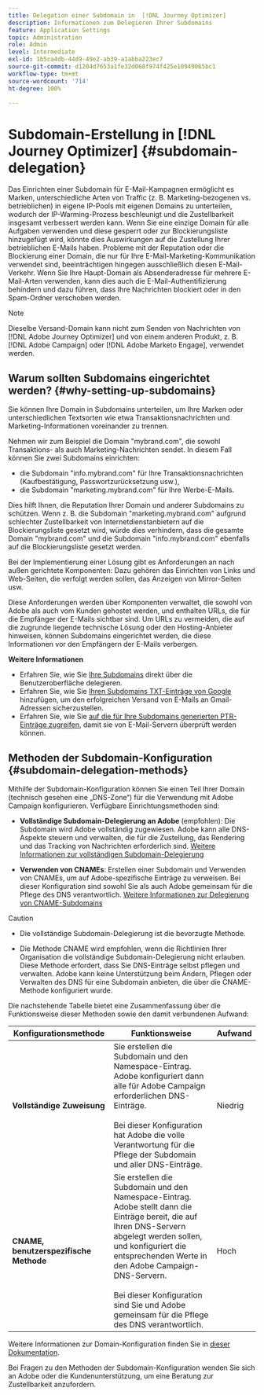 ```yaml
---
title: Delegation einer Subdomain in  [!DNL Journey Optimizer]
description: Informationen zum Delegieren Ihrer Subdomains
feature: Application Settings
topic: Administration
role: Admin
level: Intermediate
exl-id: 1b5ca4db-44d9-49e2-ab39-a1abba223ec7
source-git-commit: d1204d7653a1fe32d068f974f425e10949065bc1
workflow-type: tm+mt
source-wordcount: '714'
ht-degree: 100%

---
```


# Subdomain-Erstellung in [!DNL Journey Optimizer] {#subdomain-delegation}

Das Einrichten einer Subdomain für E-Mail-Kampagnen ermöglicht es Marken, unterschiedliche Arten von Traffic (z. B. Marketing-bezogenen vs. betrieblichen) in eigene IP-Pools mit eigenen Domains zu unterteilen, wodurch der IP-Warming-Prozess beschleunigt und die Zustellbarkeit insgesamt verbessert werden kann. Wenn Sie eine einzige Domain für alle Aufgaben verwenden und diese gesperrt oder zur Blockierungsliste hinzugefügt wird, könnte dies Auswirkungen auf die Zustellung Ihrer betrieblichen E-Mails haben. Probleme mit der Reputation oder die Blockierung einer Domain, die nur für Ihre E-Mail-Marketing-Kommunikation verwendet sind, beeinträchtigen hingegen ausschließlich diesen E-Mail-Verkehr. Wenn Sie Ihre Haupt-Domain als Absenderadresse für mehrere E-Mail-Arten verwenden, kann dies auch die E-Mail-Authentifizierung behindern und dazu führen, dass Ihre Nachrichten blockiert oder in den Spam-Ordner verschoben werden.

>[!NOTE]
>
>Dieselbe Versand-Domain kann nicht zum Senden von Nachrichten von [!DNL Adobe Journey Optimizer] und von einem anderen Produkt, z. B. [!DNL Adobe Campaign] oder [!DNL Adobe Marketo Engage], verwendet werden.

## Warum sollten Subdomains eingerichtet werden? {#why-setting-up-subdomains}

Sie können Ihre Domain in Subdomains unterteilen, um Ihre Marken oder unterschiedlichen Textsorten wie etwa Transaktionsnachrichten und Marketing-Informationen voreinander zu trennen.

Nehmen wir zum Beispiel die Domain &quot;mybrand.com&quot;, die sowohl Transaktions- als auch Marketing-Nachrichten sendet. In diesem Fall können Sie zwei Subdomains einrichten:

* die Subdomain &quot;info.mybrand.com&quot; für Ihre Transaktionsnachrichten (Kaufbestätigung, Passwortzurücksetzung usw.),
* die Subdomain &quot;marketing.mybrand.com&quot; für Ihre Werbe-E-Mails.

Dies hilft Ihnen, die Reputation Ihrer Domain und anderer Subdomains zu schützen. Wenn z. B. die Subdomain &quot;marketing.mybrand.com&quot; aufgrund schlechter Zustellbarkeit von Internetdienstanbietern auf die Blockierungsliste gesetzt wird, würde dies verhindern, dass die gesamte Domain &quot;mybrand.com&quot; und die Subdomain &quot;info.mybrand.com&quot; ebenfalls auf die Blockierungsliste gesetzt werden.

Bei der Implementierung einer Lösung gibt es Anforderungen an nach außen gerichtete Komponenten: Dazu gehören das Einrichten von Links und Web-Seiten, die verfolgt werden sollen, das Anzeigen von Mirror-Seiten usw.

Diese Anforderungen werden über Komponenten verwaltet, die sowohl von Adobe als auch vom Kunden gehostet werden, und enthalten URLs, die für die Empfänger der E-Mails sichtbar sind. Um URLs zu vermeiden, die auf die zugrunde liegende technische Lösung oder den Hosting-Anbieter hinweisen, können Subdomains eingerichtet werden, die diese Informationen vor den Empfängern der E-Mails verbergen.

**Weitere Informationen**

* Erfahren Sie, wie Sie [Ihre Subdomains](delegate-subdomain.md) direkt über die Benutzeroberfläche delegieren.
* Erfahren Sie, wie Sie [Ihren Subdomains TXT-Einträge von Google](google-txt.md) hinzufügen, um den erfolgreichen Versand von E-Mails an Gmail-Adressen sicherzustellen.
* Erfahren Sie, wie Sie [auf die für Ihre Subdomains generierten PTR-Einträge zugreifen](ptr-records.md), damit sie von E-Mail-Servern überprüft werden können.

## Methoden der Subdomain-Konfiguration {#subdomain-delegation-methods}

Mithilfe der Subdomain-Konfiguration können Sie einen Teil Ihrer Domain (technisch gesehen eine „DNS-Zone“) für die Verwendung mit Adobe Campaign konfigurieren. Verfügbare Einrichtungsmethoden sind:

* **Vollständige Subdomain-Delegierung an Adobe** (empfohlen): Die Subdomain wird Adobe vollständig zugewiesen. Adobe kann alle DNS-Aspekte steuern und verwalten, die für die Zustellung, das Rendering und das Tracking von Nachrichten erforderlich sind. [Weitere Informationen zur vollständigen Subdomain-Delegierung](delegate-subdomain.md#full-subdomain-delegation)

* **Verwenden von CNAMEs**: Erstellen einer Subdomain und Verwenden von CNAMEs, um auf Adobe-spezifische Einträge zu verweisen. Bei dieser Konfiguration sind sowohl Sie als auch Adobe gemeinsam für die Pflege des DNS verantwortlich. [Weitere Informationen zur Delegierung von CNAME-Subdomains](delegate-subdomain.md#cname-subdomain-delegation)

>[!CAUTION]
>
>* Die vollständige Subdomain-Delegierung ist die bevorzugte Methode.
>
>* Die Methode CNAME wird empfohlen, wenn die Richtlinien Ihrer Organisation die vollständige Subdomain-Delegierung nicht erlauben. Diese Methode erfordert, dass Sie DNS-Einträge selbst pflegen und verwalten. Adobe kann keine Unterstützung beim Ändern, Pflegen oder Verwalten des DNS für eine Subdomain anbieten, die über die CNAME-Methode konfiguriert wurde.


Die nachstehende Tabelle bietet eine Zusammenfassung über die Funktionsweise dieser Methoden sowie den damit verbundenen Aufwand:

| Konfigurationsmethode | Funktionsweise | Aufwand |
|---|---|---|
| **Vollständige Zuweisung** | Sie erstellen die Subdomain und den Namespace-Eintrag. Adobe konfiguriert dann alle für Adobe Campaign erforderlichen DNS-Einträge.<br/><br/>Bei dieser Konfiguration hat Adobe die volle Verantwortung für die Pflege der Subdomain und aller DNS-Einträge. | Niedrig |
| **CNAME, benutzerspezifische Methode** | Sie erstellen die Subdomain und den Namespace-Eintrag. Adobe stellt dann die Einträge bereit, die auf Ihren DNS-Servern abgelegt werden sollen, und konfiguriert die entsprechenden Werte in den Adobe Campaign-DNS-Servern.<br/><br/>Bei dieser Konfiguration sind Sie und Adobe gemeinsam für die Pflege des DNS verantwortlich. | Hoch |

Weitere Informationen zur Domain-Konfiguration finden Sie in [dieser Dokumentation](https://experienceleague.adobe.com/docs/deliverability-learn/deliverability-best-practice-guide/additional-resources/product-specific-resources/campaign/ac-domain-name-setup.html?lang=de).

Bei Fragen zu den Methoden der Subdomain-Konfiguration wenden Sie sich an Adobe oder die Kundenunterstützung, um eine Beratung zur Zustellbarkeit anzufordern.
